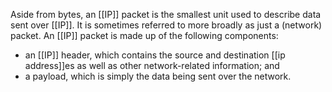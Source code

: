 Aside from bytes, an [[IP]] packet is the smallest unit used to describe data sent over [[IP]]. It is sometimes referred to more broadly as just a (network) packet. An [[IP]] packet is made up of the following components: 
- an [[IP]] header, which contains the source and destination [[ip address]]es as well as other network-related information; and 
- a payload, which is simply the data being sent over the network.